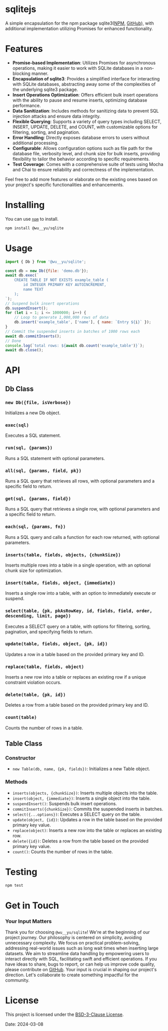 # sqlitejs

A simple encapsulation for the npm package sqlite3([NPM](https://www.npmjs.com/package/sqlite3), [GitHub](https://github.com/TryGhost/node-sqlite3)), with additional implementation utilizing Promises for enhanced functionality.

# Features

- **Promise-based Implementation**: Utilizes Promises for asynchronous operations, making it easier to work with SQLite databases in a non-blocking manner.
- **Encapsulation of sqlite3**: Provides a simplified interface for interacting with SQLite databases, abstracting away some of the complexities of the underlying sqlite3 package.
- **Insert Operations Optimization**: Offers efficient bulk insert operations with the ability to pause and resume inserts, optimizing database performance.
- **Data Sanitization**: Includes methods for sanitizing data to prevent SQL injection attacks and ensure data integrity.
- **Flexible Querying**: Supports a variety of query types including SELECT, INSERT, UPDATE, DELETE, and COUNT, with customizable options for filtering, sorting, and pagination.
- **Error Handling**: Directly exposes database errors to users without additional processing.
- **Configurable**: Allows configuration options such as file path for the database file, verbosity level, and chunk size for bulk inserts, providing flexibility to tailor the behavior according to specific requirements.
- **Test Coverage**: Comes with a comprehensive suite of tests using Mocha and Chai to ensure reliability and correctness of the implementation.

Feel free to add more features or elaborate on the existing ones based on your project's specific functionalities and enhancements.

# Installing

You can use [`npm`](https://github.com/npm/cli) to install.

```bash
npm install @wu__yu/sqlite
```

# Usage

```javascript
import { Db } from '@wu__yu/sqlite';

const db = new Db({file: 'demo.db'});
await db.exec(`
    CREATE TABLE IF NOT EXISTS example_table (
        id INTEGER PRIMARY KEY AUTOINCREMENT,
        name TEXT
    );
`);
// Suspend bulk insert operations
db.suspendInsert();
for (let i = 1; i <= 1000000; i++) {
    // Loop to generate 1,000,000 rows of data
    db.insert('example_table', ['name'], { name: `Entry ${i}` });
}
// Commit the suspended inserts in batches of 1000 rows each
await db.commitInserts();
// Done
console.log(`total rows: ${await db.count('example_table')}`);
await db.close();
```

# API

## Db Class

###  `new Db({file, isVerbose})`
Initializes a new Db object.

### `exec(sql)`
Executes a SQL statement.

### `run(sql, {params})`
Runs a SQL statement with optional parameters.

### `all(sql, {params, field, pk})`
Runs a SQL query that retrieves all rows, with optional parameters and a specific field to return.

### `get(sql, {params, field})`
Runs a SQL query that retrieves a single row, with optional parameters and a specific field to return.

### `each(sql, {params, fn})`
Runs a SQL query and calls a function for each row returned, with optional parameters.

### `inserts(table, fields, objects, {chunkSize})`
Inserts multiple rows into a table in a single operation, with an optional chunk size for optimization.

### `insert(table, fields, object, {immediate})`
Inserts a single row into a table, with an option to immediately execute or suspend.

### `select(table, {pk, pkAsRowKey, id, fields, field, order, descending, limit, page})`
Executes a SELECT query on a table, with options for filtering, sorting, pagination, and specifying fields to return.

### `update(table, fields, object, {pk, id})`
Updates a row in a table based on the provided primary key and ID.

### `replace(table, fields, object)`
Inserts a new row into a table or replaces an existing row if a unique constraint violation occurs.

### `delete(table, {pk, id})`
Deletes a row from a table based on the provided primary key and ID.

### `count(table)`
Counts the number of rows in a table.

## Table Class

### Constructor
- `new Table(db, name, {pk, fields})`: Initializes a new Table object.

### Methods
- `inserts(objects, {chunkSize})`: Inserts multiple objects into the table.
- `insert(object, {immediate})`: Inserts a single object into the table.
- `suspendInsert()`: Suspends bulk insert operations.
- `commitInserts({chunkSize})`: Commits the suspended inserts in batches.
- `select({...options})`: Executes a SELECT query on the table.
- `update(object, {id})`: Updates a row in the table based on the provided primary key value.
- `replace(object)`: Inserts a new row into the table or replaces an existing row.
- `delete({id})`: Deletes a row from the table based on the provided primary key value.
- `count()`: Counts the number of rows in the table.

# Testing

```bash
npm test
```

# Get in Touch

### Your Input Matters

Thank you for choosing `@wu__yu/sqlite`! We're at the beginning of our project journey. Our philosophy is centered on simplicity, avoiding unnecessary complexity. We focus on practical problem-solving, addressing real-world issues such as long wait times when inserting large datasets. We aim to streamline data handling by empowering users to interact directly with SQL, facilitating swift and efficient operations. If you have ideas to share, bugs to report, or can help us improve code quality, please contribute on [GitHub](https://github.com/wuyu2015/sqlitejs). Your input is crucial in shaping our project's direction. Let's collaborate to create something impactful for the community.

# License

This project is licensed under the [BSD-3-Clause License](https://opensource.org/licenses/BSD-3-Clause).

Date: 2024-03-08
